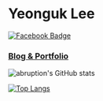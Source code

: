 # Yeonguk Lee
[![Facebook Badge](https://img.shields.io/badge/facebook-1877f2?style=flat-square&logo=facebook&logoColor=white&link=https://www.facebook.com/1997.O4.12)](https://www.facebook.com/1997.O4.12)

### [Blog & Portfolio](https://abruption.github.io/)

![abruption's GitHub stats](https://github-readme-stats.vercel.app/api?username=tkddnr924&show_icons=true&theme=vue)

[![Top Langs](https://github-readme-stats.vercel.app/api/top-langs/?username=abruption&layout=compact)](https://github.com/anuraghazra/github-readme-stats)


